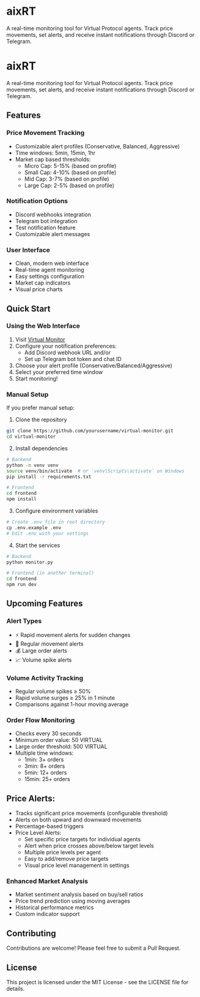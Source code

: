 # aixRT

A real-time monitoring tool for Virtual Protocol agents. Track price movements, set alerts, and receive instant notifications through Discord or Telegram.
# aixRT

A real-time monitoring tool for Virtual Protocol agents. Track price movements, set alerts, and receive instant notifications through Discord or Telegram.

## Features

### Price Movement Tracking
- Customizable alert profiles (Conservative, Balanced, Aggressive)
- Time windows: 5min, 15min, 1hr
- Market cap based thresholds:
  - Micro Cap: 5-15% (based on profile)
  - Small Cap: 4-10% (based on profile)
  - Mid Cap: 3-7% (based on profile)
  - Large Cap: 2-5% (based on profile)

### Notification Options
- Discord webhooks integration
- Telegram bot integration
- Test notification feature
- Customizable alert messages

### User Interface
- Clean, modern web interface
- Real-time agent monitoring
- Easy settings configuration
- Market cap indicators
- Visual price charts

## Quick Start

### Using the Web Interface
1. Visit [Virtual Monitor](https://virtual-monitor.vercel.app)
2. Configure your notification preferences:
   - Add Discord webhook URL and/or
   - Set up Telegram bot token and chat ID
3. Choose your alert profile (Conservative/Balanced/Aggressive)
4. Select your preferred time window
5. Start monitoring!

### Manual Setup
If you prefer manual setup:

1. Clone the repository
```bash
git clone https://github.com/yourusername/virtual-monitor.git
cd virtual-monitor
```

2. Install dependencies
```bash
# Backend
python -m venv venv
source venv/bin/activate  # or `venv\Scripts\activate` on Windows
pip install -r requirements.txt

# Frontend
cd frontend
npm install
```

3. Configure environment variables
```bash
# Create .env file in root directory
cp .env.example .env
# Edit .env with your settings
```

4. Start the services
```bash
# Backend
python monitor.py

# Frontend (in another terminal)
cd frontend
npm run dev
```

## Upcoming Features

### Alert Types
- ⚡ Rapid movement alerts for sudden changes
- 🚨 Regular movement alerts
- 💰 Large order alerts
- 📈 Volume spike alerts

### Volume Activity Tracking
- Regular volume spikes ≥ 50%
- Rapid volume surges ≥ 25% in 1 minute
- Comparisons against 1-hour moving average

### Order Flow Monitoring
- Checks every 30 seconds
- Minimum order value: 50 VIRTUAL
- Large order threshold: 500 VIRTUAL
- Multiple time windows:
  - 1min: 3+ orders
  - 3min: 8+ orders
  - 5min: 12+ orders
  - 15min: 25+ orders

## Price Alerts:
- Tracks significant price movements (configurable threshold)
- Alerts on both upward and downward movements
- Percentage-based triggers
- Price Level Alerts:
  - Set specific price targets for individual agents
  - Alert when price crosses above/below target levels
  - Multiple price levels per agent
  - Easy to add/remove price targets
  - Visual price level management in settings

### Enhanced Market Analysis
- Market sentiment analysis based on buy/sell ratios
- Price trend prediction using moving averages
- Historical performance metrics
- Custom indicator support

## Contributing
Contributions are welcome! Please feel free to submit a Pull Request.

## License
This project is licensed under the MIT License - see the LICENSE file for details.
